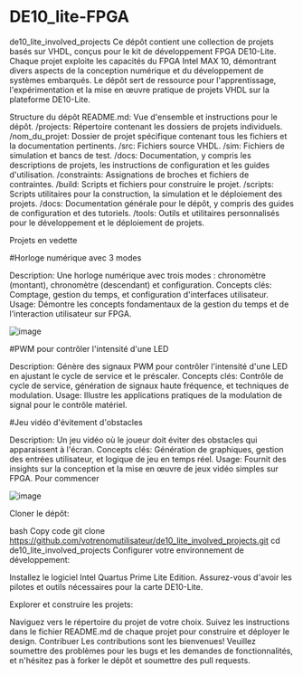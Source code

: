 # DE10_lite-FPGA

de10_lite_involved_projects
Ce dépôt contient une collection de projets basés sur VHDL, conçus pour le kit de développement FPGA DE10-Lite. Chaque projet exploite les capacités du FPGA Intel MAX 10, démontrant divers aspects de la conception numérique et du développement de systèmes embarqués. Le dépôt sert de ressource pour l'apprentissage, l'expérimentation et la mise en œuvre pratique de projets VHDL sur la plateforme DE10-Lite.

Structure du dépôt
README.md: Vue d'ensemble et instructions pour le dépôt.
/projects: Répertoire contenant les dossiers de projets individuels.
/nom_du_projet: Dossier de projet spécifique contenant tous les fichiers et la documentation pertinents.
/src: Fichiers source VHDL.
/sim: Fichiers de simulation et bancs de test.
/docs: Documentation, y compris les descriptions de projets, les instructions de configuration et les guides d'utilisation.
/constraints: Assignations de broches et fichiers de contraintes.
/build: Scripts et fichiers pour construire le projet.
/scripts: Scripts utilitaires pour la construction, la simulation et le déploiement des projets.
/docs: Documentation générale pour le dépôt, y compris des guides de configuration et des tutoriels.
/tools: Outils et utilitaires personnalisés pour le développement et le déploiement de projets.

Projets en vedette

#Horloge numérique avec 3 modes

Description: Une horloge numérique avec trois modes : chronomètre (montant), chronomètre (descendant) et configuration.
Concepts clés: Comptage, gestion du temps, et configuration d'interfaces utilisateur.
Usage: Démontre les concepts fondamentaux de la gestion du temps et de l'interaction utilisateur sur FPGA.

![image](https://github.com/Yakkary/DE10_lite-FPGA/assets/91556921/3d3d82cb-5700-48d6-8850-6d72bd8337a7)





#PWM pour contrôler l'intensité d'une LED

Description: Génère des signaux PWM pour contrôler l'intensité d'une LED en ajustant le cycle de service et le préscaler.
Concepts clés: Contrôle de cycle de service, génération de signaux haute fréquence, et techniques de modulation.
Usage: Illustre les applications pratiques de la modulation de signal pour le contrôle matériel.



#Jeu vidéo d'évitement d'obstacles

Description: Un jeu vidéo où le joueur doit éviter des obstacles qui apparaissent à l'écran.
Concepts clés: Génération de graphiques, gestion des entrées utilisateur, et logique de jeu en temps réel.
Usage: Fournit des insights sur la conception et la mise en œuvre de jeux vidéo simples sur FPGA.
Pour commencer

![image](https://github.com/Yakkary/DE10_lite-FPGA/assets/91556921/1cdf4c9f-0cd9-410e-8c1a-49c7dc21278f)



Cloner le dépôt:

bash
Copy code
git clone https://github.com/votrenomutilisateur/de10_lite_involved_projects.git
cd de10_lite_involved_projects
Configurer votre environnement de développement:

Installez le logiciel Intel Quartus Prime Lite Edition.
Assurez-vous d'avoir les pilotes et outils nécessaires pour la carte DE10-Lite.


Explorer et construire les projets:

Naviguez vers le répertoire du projet de votre choix.
Suivez les instructions dans le fichier README.md de chaque projet pour construire et déployer le design.
Contribuer
Les contributions sont les bienvenues! Veuillez soumettre des problèmes pour les bugs et les demandes de fonctionnalités, et n'hésitez pas à forker le dépôt et soumettre des pull requests.
